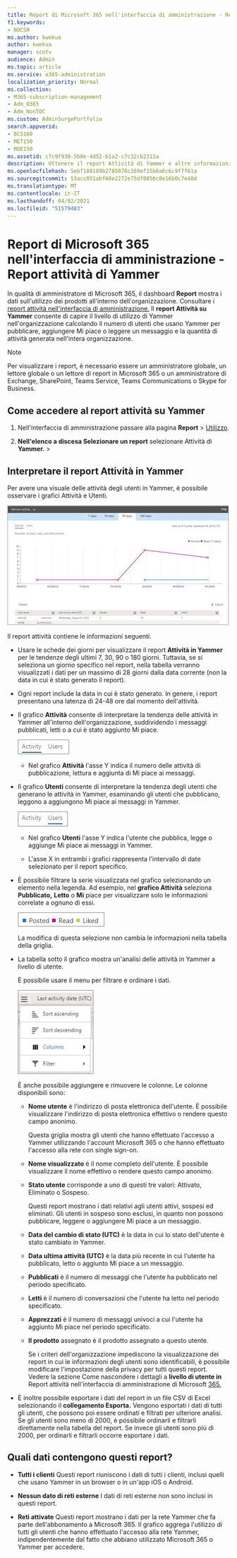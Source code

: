 ```yaml
---
title: Report di Microsoft 365 nell'interfaccia di amministrazione - Report attività di Yammer
f1.keywords:
- NOCSH
ms.author: kwekua
author: kwekua
manager: scotv
audience: Admin
ms.topic: article
ms.service: o365-administration
localization_priority: Normal
ms.collection:
- M365-subscription-management
- Adm_O365
- Adm_NonTOC
ms.custom: AdminSurgePortfolio
search.appverid:
- BCS160
- MET150
- MOE150
ms.assetid: c7c9f938-5b8e-4d52-b1a2-c7c32cb2312a
description: Ottenere il report Attività di Yammer e altre informazioni sul numero di utenti che usano Yammer per pubblicare, aggiungere mi piace o leggere un messaggio.
ms.openlocfilehash: 5ebf180189b2785070c269ef15b6a6c6c9f7f61a
ms.sourcegitcommit: 53acc851abf68e2272e75df0856c0e16b0c7e48d
ms.translationtype: MT
ms.contentlocale: it-IT
ms.lasthandoff: 04/02/2021
ms.locfileid: "51579483"
---
```

# <a name="microsoft-365-reports-in-the-admin-center---yammer-activity-report"></a>Report di Microsoft 365 nell'interfaccia di amministrazione - Report attività di Yammer

In qualità di amministratore di Microsoft 365, il dashboard **Report** mostra i dati sull'utilizzo dei prodotti all'interno dell'organizzazione. Consultare i [report attività nell'interfaccia di amministrazione.](activity-reports.md) Il **report Attività su Yammer** consente di capire il livello di utilizzo di Yammer nell'organizzazione calcolando il numero di utenti che usano Yammer per pubblicare, aggiungere Mi piace o leggere un messaggio e la quantità di attività generata nell'intera organizzazione. 
  
> [!NOTE]
> Per visualizzare i report, è necessario essere un amministratore globale, un lettore globale o un lettore di report in Microsoft 365 o un amministratore di Exchange, SharePoint, Teams Service, Teams Communications o Skype for Business. 
 
## <a name="how-to-get-to-the-yammer-activity-report"></a>Come accedere al report attività su Yammer

1. Nell'interfaccia di amministrazione passare alla pagina **Report** \> <a href="https://go.microsoft.com/fwlink/p/?linkid=2074756" target="_blank">Utilizzo</a>.

    
2. **Nell'elenco a discesa Selezionare un report** selezionare Attività di **Yammer.** \> 
  
## <a name="interpret-the-yammer-activity-report"></a>Interpretare il report Attività in Yammer

Per avere una visuale delle attività degli utenti in Yammer, è possibile osservare i grafici Attività e Utenti.
  
![Report Attività di Yammer](../../media/92e8b2c6-166a-4154-9824-3fb6bbedf0db.JPG)
  
Il report attività contiene le informazioni seguenti.
  
- Usare le schede dei giorni per visualizzare il report **Attività in Yammer** per le tendenze degli ultimi 7, 30, 90 o 180 giorni. Tuttavia, se si seleziona un giorno specifico nel report, nella tabella verranno visualizzati i dati per un massimo di 28 giorni dalla data corrente (non la data in cui è stato generato il report). 
    
- Ogni report include la data in cui è stato generato. In genere, i report presentano una latenza di 24-48 ore dal momento dell'attività.
    
- Il grafico **Attività** consente di interpretare la tendenza delle attività in Yammer all'interno dell'organizzazione, suddividendo i messaggi pubblicati, letti o a cui è stato aggiunto Mi piace. 
    
    ![Visualizzazione attività nel report attività di Yammer](../../media/76983516-2c5f-43a1-a5e3-c414e9f17638.JPG)
  
  - Nel grafico **Attività** l'asse Y indica il numero delle attività di pubblicazione, lettura e aggiunta di Mi piace ai messaggi. 
    
- Il grafico **Utenti** consente di interpretare la tendenza degli utenti che generano le attività in Yammer, esaminando gli utenti che pubblicano, leggono a aggiungono Mi piace ai messaggi in Yammer. 
    
    ![Visualizzazione utenti nel report attività di Yammer](../../media/b1098162-7b79-430f-bfe4-9d3957d56885.JPG)
  
  - Nel grafico **Utenti** l'asse Y indica l'utente che pubblica, legge o aggiunge Mi piace ai messaggi in Yammer. 
    
  - L'asse X in entrambi i grafici rappresenta l'intervallo di date selezionato per il report specifico.
    
- È possibile filtrare la serie visualizzata nel grafico selezionando un elemento nella legenda. Ad esempio, nel **grafico Attività** seleziona **Pubblicato,** **Letto** o **Mi** piace per visualizzare solo le informazioni correlate a ognuno di essi. 
    
    ![Opzioni Postata, Lettura e Mi piace](../../media/8b832afc-415c-409b-816f-cb02b7a71e69.png)
  
    La modifica di questa selezione non cambia le informazioni nella tabella della griglia.
    
- La tabella sotto il grafico mostra un'analisi delle attività in Yammer a livello di utente.
    
    È possibile usare il menu per filtrare e ordinare i dati.
    
    ![Opzioni di menu per i report di Yammer](../../media/9d32240c-f1ff-400b-9c4e-a21b48651530.JPG)
  
    È anche possibile aggiungere e rimuovere le colonne. Le colonne disponibili sono:
    
  - **Nome utente** è l'indirizzo di posta elettronica dell'utente. È possibile visualizzare l'indirizzo di posta elettronica effettivo o rendere questo campo anonimo. 
    
    Questa griglia mostra gli utenti che hanno effettuato l'accesso a Yammer utilizzando l'account Microsoft 365 o che hanno effettuato l'accesso alla rete con single sign-on.
    
  - **Nome visualizzato** è il nome completo dell'utente. È possibile visualizzare il nome effettivo o rendere questo campo anonimo. 
    
  - **Stato utente** corrisponde a uno di questi tre valori: Attivato, Eliminato o Sospeso. 
    
    Questi report mostrano i dati relativi agli utenti attivi, sospesi ed eliminati. Gli utenti in sospeso sono esclusi, in quanto non possono pubblicare, leggere o aggiungere Mi piace a un messaggio.
    
  - **Data del cambio di stato (UTC)** è la data in cui lo stato dell'utente è stato cambiato in Yammer. 
    
  - **Data ultima attività (UTC)** è la data più recente in cui l'utente ha pubblicato, letto o aggiunto Mi piace a un messaggio. 
    
  - **Pubblicati** è il numero di messaggi che l'utente ha pubblicato nel periodo specificato. 
    
  - **Letti** è il numero di conversazioni che l'utente ha letto nel periodo specificato. 
    
  - **Apprezzati** è il numero di messaggi univoci a cui l'utente ha aggiunto Mi piace nel periodo specificato. 
    
  - **Il prodotto** assegnato è il prodotto assegnato a questo utente. 
    
    Se i criteri dell'organizzazione impediscono la visualizzazione dei report in cui le informazioni degli utenti sono identificabili, è possibile modificare l'impostazione della privacy per tutti questi report. Vedere la sezione Come nascondere i dettagli a **livello di utente in** Report attività nell'interfaccia di amministrazione di Microsoft [365.](activity-reports.md)
    
- È inoltre possibile esportare i dati del report in un file CSV di Excel selezionando il **collegamento Esporta.** Vengono esportati i dati di tutti gli utenti, che possono poi essere ordinati e filtrati per ulteriore analisi. Se gli utenti sono meno di 2000, è possibile ordinarli e filtrarli direttamente nella tabella del report. Se invece gli utenti sono più di 2000, per ordinarli e filtrarli occorre esportare i dati. 
    
## <a name="what-data-is-in-these-reports"></a>Quali dati contengono questi report?

- **Tutti i clienti** Questi report riuniscono i dati di tutti i clienti, inclusi quelli che usano Yammer in un browser o in un'app iOS o Android. 
    
- **Nessun dato di reti esterne** I dati di reti esterne non sono inclusi in questi report. 
    
- **Reti attivate** Questi report mostrano i dati per la rete Yammer che fa parte dell'abbonamento a Microsoft 365. Il grafico aggrega l'utilizzo di tutti gli utenti che hanno effettuato l'accesso alla rete Yammer, indipendentemente dal fatto che abbiano utilizzato Microsoft 365 o Yammer per accedere. 
    

